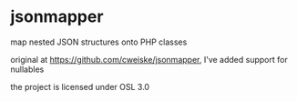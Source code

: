 # jsonmapper
map nested JSON structures onto PHP classes

original at https://github.com/cweiske/jsonmapper, I've added support for nullables

the project is licensed under OSL 3.0